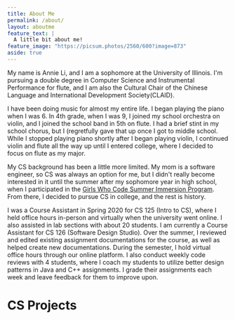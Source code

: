 ```yaml
---
title: About Me
permalink: /about/
layout: aboutme
feature_text: |
  A little bit about me!
feature_image: "https://picsum.photos/2560/600?image=873"
aside: true
---
```

My name is Annie Li, and I am a sophomore at the University of Illinois. I'm pursuing a double degree in Computer Science and Instrumental Performance for flute, and I am also the Cultural Chair of the Chinese Language and International Development Society(CLAID).

I have been doing music for almost my entire life. I began playing the piano when I was 6. In 4th grade, when I was 9, I joined my school orchestra on violin, and I joined the school band in 5th on flute. I had a brief stint in my school chorus, but I (regretfully gave that up once I got to middle school. While I stopped playing piano shortly after I began playing violin, I continued violin and flute all the way up until I entered college, where I decided to focus on flute as my major.

My CS background has been a little more limited. My mom is a software engineer, so CS was always an option for me, but I didn't really become interested in it until the summer after my sophomore year in high school, when I participated in the [Girls Who Code Summer Immersion Program](https://girlswhocode.com/programs/summer-immersion-program). From there, I decided to pursue CS in college, and the rest is history.

I was a Course Assistant in Spring 2020 for CS 125 (Intro to CS), where I held office hours in-person and virtually when the university went online. I also assisted in lab sections with about 20 students. I am currently a Course Assistant for CS 126 (Software Design Studio). Over the summer, I reviewed and edited existing assignment documentations for the course, as well as helped create new documentations. During the semester, I hold virtual office hours through our online platform. I also conduct weekly code reviews with 4 students, where I coach my students to utilize better design patterns in Java and C++ assignments. I grade their assignments each week and leave feedback for them to improve upon.

# CS Projects